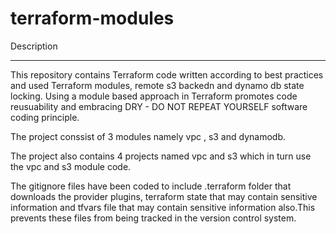 # terraform-modules

Description
************

This repository contains Terraform code written according to best practices and used Terraform modules, remote s3 backedn and dynamo db state locking. Using a module based approach in Terraform promotes code reusuability and embracing DRY - DO NOT REPEAT YOURSELF software coding principle.

The project conssist of 3 modules namely vpc , s3 and dynamodb.

The project also contains 4 projects named vpc and s3 which in turn use the vpc and s3 module code.

The gitignore files have been coded to include .terraform folder that downloads the provider plugins, terraform state that may contain sensitive information and tfvars file that may contain sensitive information also.This prevents these files from being tracked in the version control system.


